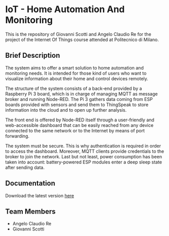 # IoT - Home Automation And Monitoring

This is the repository of Giovanni Scotti and Angelo Claudio Re for the project of the 
Internet Of Things course attended at Politecnico di Milano.

## Brief Description
The system aims to offer a smart solution to home automation and monitoring needs.
It is intended for those kind of users who want to visualize information about their home and control devices remotely.

The structure of the system consists of a back-end provided by a Raspberry Pi 3 board, which is in charge of managing MQTT 
as message broker and running Node-RED. The Pi 3 gathers data coming from ESP boards provided with sensors and send them to ThingSpeak 
to store information into the cloud and to open up further analysis.

The front end is offered by Node-RED itself through a user-friendly and web-accessible dashboard that can be easily reached from
any device connected to the same network or to the Internet by means of port forwarding.

The system must be secure. This is why authentication is required in order to access the dashboard.
Moreover, MQTT clients provide credentials to the broker to join the network.
Last but not least, power consumption has been taken into account: battery-powered ESP modules enter a deep sleep state after sending data.

## Documentation
Download the latest version [here](https://github.com/GiovanniScotti/IoT-Home-Automation-And-Monitoring/doc/pdf/ham_doc.pdf)

## Team Members
* Angelo Claudio Re
* Giovanni Scotti
